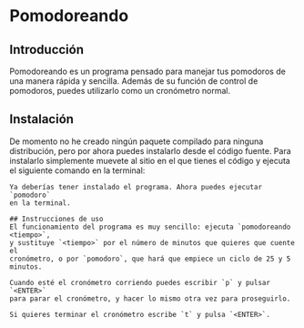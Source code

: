 Pomodoreando
============
## Introducción
Pomodoreando es un programa pensado para manejar tus pomodoros de una manera
rápida y sencilla.
Además de su función de control de pomodoros, puedes utilizarlo como un
cronómetro normal.

## Instalación
De momento no he creado ningún paquete compilado para ninguna distribución,
pero por ahora puedes instalarlo desde el código fuente.
Para instalarlo simplemente muevete al sitio en el que tienes el código y
ejecuta el siguiente comando en la terminal:
```sudo python3 setup.py install
Ya deberías tener instalado el programa. Ahora puedes ejecutar `pomodoro`
en la terminal.

## Instrucciones de uso
El funcionamiento del programa es muy sencillo: ejecuta `pomodoreando <tiempo>`,
y sustituye `<tiempo>` por el número de minutos que quieres que cuente el
cronómetro, o por `pomodoro`, que hará que empiece un ciclo de 25 y 5 minutos.

Cuando esté el cronómetro corriendo puedes escribir `p` y pulsar `<ENTER>`
para parar el cronómetro, y hacer lo mismo otra vez para proseguirlo.

Si quieres terminar el cronómetro escribe `t` y pulsa `<ENTER>`.
